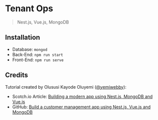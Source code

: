 # Tenant Ops
> Nest.js, Vue.js, MongoDB

## Installation
- Database: `mongod`
- Back-End: `npm run start`
- Front-End: `npm run serve`

## Credits
Tutorial created by Olususi Kayode Oluyemi ([@yemiwebby](https://www.twitter.com/yemiwebby)):
- Scotch.io Article: [Building a modern app using Nest.js, MongoDB and Vue.js](https://scotch.io/tutorials/building-a-modern-app-using-nestjs-mongodb-and-vuejs)
- GitHub: [Build a customer management app using Nest.js, Vue.js and MongoDB](https://github.com/yemiwebby/nest-customer-list-app)
